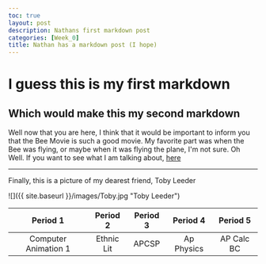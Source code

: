 ```yaml
---
toc: true
layout: post
description: Nathans first markdown post
categories: [Week_0]
title: Nathan has a markdown post (I hope)
---
```

# I guess this is my first markdown

## Which would make this my second markdown

Well now that you are here, I think that it would be important to inform you that the Bee Movie is such a good movie. My favorite part was when the Bee was flying, or maybe when it was flying the plane, I'm not sure. Oh Well. If you want to see what I am talking about, [here](http://www.script-o-rama.com/movie_scripts/a1/bee-movie-script-transcript-seinfeld.html)

---

Finally, this is a picture of my dearest friend, Toby Leeder

![]({{ site.baseurl }}/images/Toby.jpg "Toby Leeder")

|Period 1| Period 2| Period 3| Period 4| Period 5|
|:---------:|:---------:|:---------:|:---------:|:---------:|
|Computer Animation 1| Ethnic Lit| APCSP| Ap Physics| AP Calc BC|